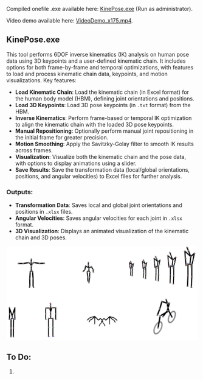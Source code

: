 Compiled onefile .exe available here: [KinePose.exe](Dist/KinePose.exe) (Run as administrator).

Video demo available here: [VideoDemo_x175.mp4](Demo/VideoDemo_x175.mp4).


## KinePose.exe

This tool performs 6DOF inverse kinematics (IK) analysis on human pose data using 3D keypoints and a user-defined kinematic chain. It includes options for both frame-by-frame and temporal optimizations, with features to load and process kinematic chain data, keypoints, and motion visualizations. Key features:

- **Load Kinematic Chain**: Load the kinematic chain (in Excel format) for the human body model (HBM), defining joint orientations and positions.
- **Load 3D Keypoints**: Load 3D pose keypoints (in `.txt` format) from the HBM.
- **Inverse Kinematics**: Perform frame-based or temporal IK optimization to align the kinematic chain with the loaded 3D pose keypoints.
- **Manual Repositioning**: Optionally perform manual joint repositioning in the initial frame for greater precision.
- **Motion Smoothing**: Apply the Savitzky-Golay filter to smooth IK results across frames.
- **Visualization**: Visualize both the kinematic chain and the pose data, with options to display animations using a slider.
- **Save Results**: Save the transformation data (local/global orientations, positions, and angular velocities) to Excel files for further analysis.

### Outputs:
- **Transformation Data**: Saves local and global joint orientations and positions in `.xlsx` files.
- **Angular Velocities**: Saves angular velocities for each joint in `.xlsx` format.
- **3D Visualization**: Displays an animated visualization of the kinematic chain and 3D poses.



<img src="../images/chains.png" alt="KinePose Chains" width="900"/>

## To Do:
1. 
